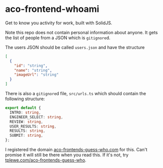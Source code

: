 # aco-frontend-whoami
Get to know you activity for work, built with SolidJS.

Note this repo does not contain personal information about anyone. It gets the list of people from a JSON which is `gitignore`d.

The users JSON should be called `users.json` and have the structure
```json
[
  {
    "id": "string",
    "name": "string",
    "imageUrl": "string"
  }
]
```

There is also a `gitignore`d file, `src/urls.ts` which should contain the following structure:
```ts
export default {
  INTRO: string,
  ENGINEER_SELECT: string,
  REVIEW: string,
  USER_RESULTS: string,
  RESULTS: string,
  SUBMIT: string,
};
```

I registered the domain [aco-frontends-guess-who.com](https://aco-frontends-guess-who.com) for this. Can't promise it will still be there when you read this. If it's not, try [tplewe.com/aco-frontends-guess-who](https://tplewe.com/aco-frontends-guess-who).
